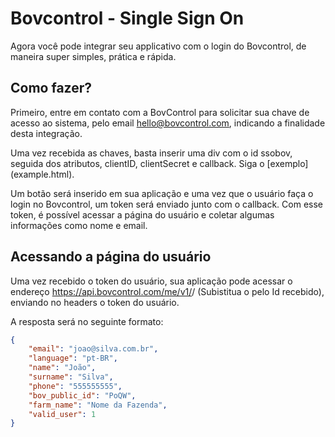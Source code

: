 # Bovcontrol - Single Sign On
Agora você pode integrar seu applicativo com o login do Bovcontrol, de maneira super simples, prática e rápida.

## Como fazer?
Primeiro, entre em contato com a BovControl para solicitar sua chave de acesso ao sistema, pelo email hello@bovcontrol.com, indicando a finalidade desta integração.

Uma vez recebida as chaves, basta inserir uma div com o id ssobov, seguida dos atributos, clientID, clientSecret e callback. Siga o [exemplo] (example.html). 

Um botão será inserido em sua aplicação e uma vez que o usuário faça o login no Bovcontrol, um token será enviado junto com o callback. Com esse token, é possível acessar a página do usuário e coletar algumas informações como nome e email.

## Acessando a página do usuário
Uma vez recebido o token do usuário, sua aplicação pode acessar o endereço https://api.bovcontrol.com/me/v1/<clientId>/ (Subistitua o <ClientId> pelo Id recebido), enviando no headers o token do usuário.

A resposta será no seguinte formato:
```json
{
    "email": "joao@silva.com.br",
    "language": "pt-BR",
    "name": "João",
    "surname": "Silva",
    "phone": "555555555",
    "bov_public_id": "PoQW",
    "farm_name": "Nome da Fazenda",
    "valid_user": 1
}
```